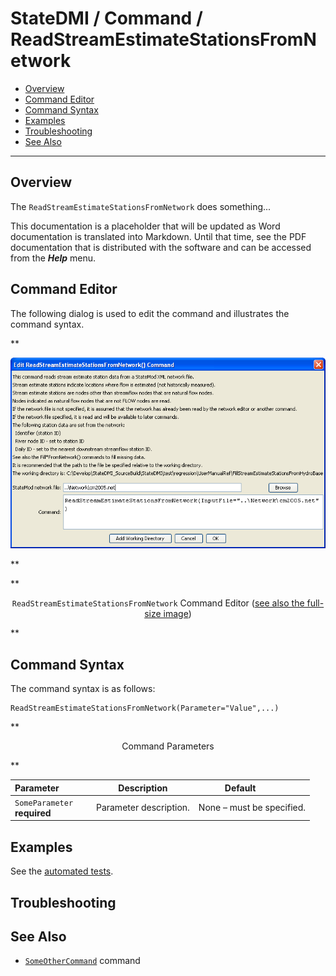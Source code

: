 # StateDMI / Command / ReadStreamEstimateStationsFromNetwork #

* [Overview](#overview)
* [Command Editor](#command-editor)
* [Command Syntax](#command-syntax)
* [Examples](#examples)
* [Troubleshooting](#troubleshooting)
* [See Also](#see-also)

-------------------------

## Overview ##

The `ReadStreamEstimateStationsFromNetwork` does something...

This documentation is a placeholder that will be updated as Word documentation is translated into Markdown.
Until that time, see the PDF documentation that is distributed with the software and can be accessed
from the ***Help*** menu.

## Command Editor ##

The following dialog is used to edit the command and illustrates the command syntax.

**<p style="text-align: center;">
![ReadStreamEstimateStationsFromNetwork](ReadStreamEstimateStationsFromNetwork.png)
</p>**

**<p style="text-align: center;">
`ReadStreamEstimateStationsFromNetwork` Command Editor (<a href="../ReadStreamEstimateStationsFromNetwork.png">see also the full-size image</a>)
</p>**

## Command Syntax ##

The command syntax is as follows:

```text
ReadStreamEstimateStationsFromNetwork(Parameter="Value",...)
```
**<p style="text-align: center;">
Command Parameters
</p>**

| **Parameter**&nbsp;&nbsp;&nbsp;&nbsp;&nbsp;&nbsp;&nbsp;&nbsp;&nbsp;&nbsp;&nbsp;&nbsp; | **Description** | **Default**&nbsp;&nbsp;&nbsp;&nbsp;&nbsp;&nbsp;&nbsp;&nbsp;&nbsp;&nbsp; |
| --------------|-----------------|----------------- |
|`SomeParameter`<br>**required**|Parameter description.|None – must be specified.|

## Examples ##

See the [automated tests](https://github.com/OpenCDSS/cdss-app-statedmi-test/tree/master/test/regression/commands/ReadStreamEstimateStationsFromNetwork).

## Troubleshooting ##

## See Also ##

* [`SomeOtherCommand`](../SomeOtherCommand/SomeOtherCommand) command
